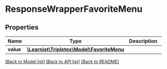 # ResponseWrapperFavoriteMenu

## Properties
Name | Type | Description | Notes
------------ | ------------- | ------------- | -------------
**value** | [**\Learnist\Tripletex\Model\FavoriteMenu**](FavoriteMenu.md) |  | [optional] 

[[Back to Model list]](../../README.md#documentation-for-models) [[Back to API list]](../../README.md#documentation-for-api-endpoints) [[Back to README]](../../README.md)

